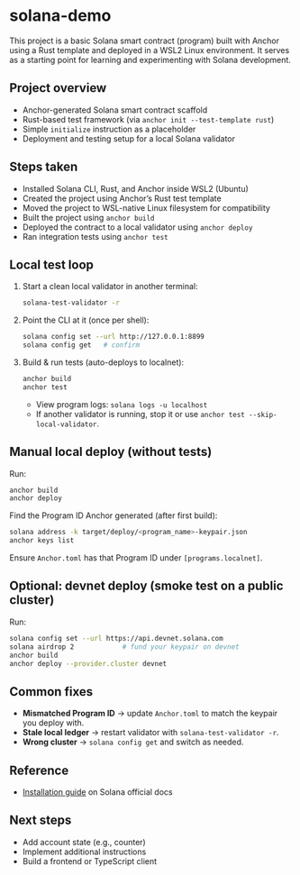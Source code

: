 # solana-demo

This project is a basic Solana smart contract (program) built with Anchor using a Rust template and deployed in a WSL2 Linux environment. It serves as a starting point for learning and experimenting with Solana development.

## Project overview

- Anchor-generated Solana smart contract scaffold
- Rust-based test framework (via `anchor init --test-template rust`)
- Simple `initialize` instruction as a placeholder
- Deployment and testing setup for a local Solana validator

## Steps taken

- Installed Solana CLI, Rust, and Anchor inside WSL2 (Ubuntu)
- Created the project using Anchor’s Rust test template
- Moved the project to WSL-native Linux filesystem for compatibility
- Built the project using `anchor build`
- Deployed the contract to a local validator using `anchor deploy`
- Ran integration tests using `anchor test`

## Local test loop

1. Start a clean local validator in another terminal:

    ```bash
    solana-test-validator -r
    ```

2. Point the CLI at it (once per shell):

    ```bash
    solana config set --url http://127.0.0.1:8899
    solana config get   # confirm
    ```

3. Build & run tests (auto-deploys to localnet):

    ```bash
    anchor build
    anchor test
    ```

   - View program logs: `solana logs -u localhost`
   - If another validator is running, stop it or use `anchor test --skip-local-validator`.

## Manual local deploy (without tests)

Run:

```bash
anchor build
anchor deploy
```

Find the Program ID Anchor generated (after first build):

```bash
solana address -k target/deploy/<program_name>-keypair.json
anchor keys list
```

Ensure `Anchor.toml` has that Program ID under `[programs.localnet]`.

## Optional: devnet deploy (smoke test on a public cluster)

Run:

```bash
solana config set --url https://api.devnet.solana.com
solana airdrop 2            # fund your keypair on devnet
anchor build
anchor deploy --provider.cluster devnet
```

## Common fixes

- **Mismatched Program ID** → update `Anchor.toml` to match the keypair you deploy with.
- **Stale local ledger** → restart validator with `solana-test-validator -r`.
- **Wrong cluster** → `solana config get` and switch as needed.

## Reference

- [Installation guide](https://solana.com/docs/intro/installation) on Solana official docs

## Next steps

- Add account state (e.g., counter)
- Implement additional instructions
- Build a frontend or TypeScript client
